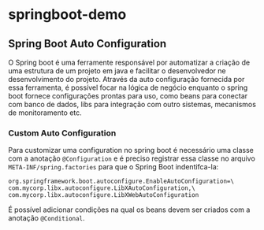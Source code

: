 # springboot-demo

## Spring Boot Auto Configuration
 O Spring boot é uma ferramente responsável por automatizar a criação de uma estrutura de um projeto em java e facilitar o desenvolvedor ne desenvolvimento do projeto. Através da auto configuração fornecida por essa ferramenta, é possível focar na lógica de negócio enquanto o spring boot fornece configurações prontas para uso, como beans para conectar com banco de dados, libs para integração com outro sistemas, mecanismos de monitoramento etc. 

### Custom Auto Configuration
 Para customizar uma configuration no spring boot é necessário uma classe com a anotação `@Configuration` e é preciso registrar essa classe no arquivo `META-INF/spring.factories` para que o Spring Boot indentifca-la: 
 
```
org.springframework.boot.autoconfigure.EnableAutoConfiguration=\
com.mycorp.libx.autoconfigure.LibXAutoConfiguration,\
com.mycorp.libx.autoconfigure.LibXWebAutoConfiguration
```

É possível adicionar condições na qual os beans devem ser criados com a anotação `@Conditional`.
